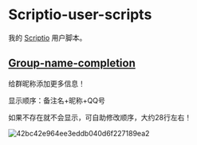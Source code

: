 # Scriptio-user-scripts

我的 [Scriptio](https://github.com/PRO-2684/Scriptio) 用户脚本。

## [Group-name-completion](./group-name-completion.js)

给群昵称添加更多信息！

显示顺序：备注名+昵称+QQ号

如果不存在就不会显示，可自助修改顺序，大约28行左右！

![42bc42e964ee3eddb040d6f227189ea2](https://github.com/Shapaper233/Scriptio-user-scripts/assets/157946924/b3d17aa2-0071-4f70-b34f-c3390e6baf71)
